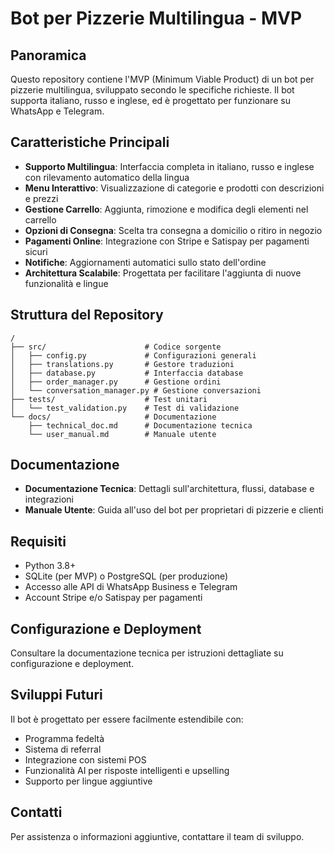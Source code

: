 # Bot per Pizzerie Multilingua - MVP

## Panoramica

Questo repository contiene l'MVP (Minimum Viable Product) di un bot per pizzerie multilingua, sviluppato secondo le specifiche richieste. Il bot supporta italiano, russo e inglese, ed è progettato per funzionare su WhatsApp e Telegram.

## Caratteristiche Principali

- **Supporto Multilingua**: Interfaccia completa in italiano, russo e inglese con rilevamento automatico della lingua
- **Menu Interattivo**: Visualizzazione di categorie e prodotti con descrizioni e prezzi
- **Gestione Carrello**: Aggiunta, rimozione e modifica degli elementi nel carrello
- **Opzioni di Consegna**: Scelta tra consegna a domicilio o ritiro in negozio
- **Pagamenti Online**: Integrazione con Stripe e Satispay per pagamenti sicuri
- **Notifiche**: Aggiornamenti automatici sullo stato dell'ordine
- **Architettura Scalabile**: Progettata per facilitare l'aggiunta di nuove funzionalità e lingue

## Struttura del Repository

```
/
├── src/                      # Codice sorgente
│   ├── config.py             # Configurazioni generali
│   ├── translations.py       # Gestore traduzioni
│   ├── database.py           # Interfaccia database
│   ├── order_manager.py      # Gestione ordini
│   └── conversation_manager.py # Gestione conversazioni
├── tests/                    # Test unitari
│   └── test_validation.py    # Test di validazione
└── docs/                     # Documentazione
    ├── technical_doc.md      # Documentazione tecnica
    └── user_manual.md        # Manuale utente
```

## Documentazione

- **Documentazione Tecnica**: Dettagli sull'architettura, flussi, database e integrazioni
- **Manuale Utente**: Guida all'uso del bot per proprietari di pizzerie e clienti

## Requisiti

- Python 3.8+
- SQLite (per MVP) o PostgreSQL (per produzione)
- Accesso alle API di WhatsApp Business e Telegram
- Account Stripe e/o Satispay per pagamenti

## Configurazione e Deployment

Consultare la documentazione tecnica per istruzioni dettagliate su configurazione e deployment.

## Sviluppi Futuri

Il bot è progettato per essere facilmente estendibile con:
- Programma fedeltà
- Sistema di referral
- Integrazione con sistemi POS
- Funzionalità AI per risposte intelligenti e upselling
- Supporto per lingue aggiuntive

## Contatti

Per assistenza o informazioni aggiuntive, contattare il team di sviluppo.
